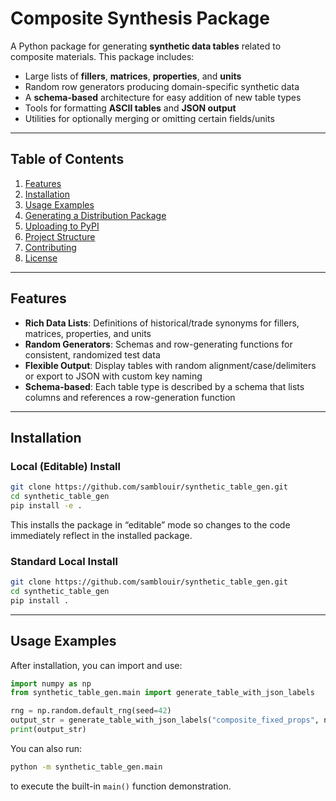 # Composite Synthesis Package

A Python package for generating **synthetic data tables** related to 
composite materials. This package includes:

- Large lists of **fillers**, **matrices**, **properties**, and **units**  
- Random row generators producing domain-specific synthetic data  
- A **schema-based** architecture for easy addition of new table types  
- Tools for formatting **ASCII tables** and **JSON output**  
- Utilities for optionally merging or omitting certain fields/units  

---

## Table of Contents

1. [Features](#features)
2. [Installation](#installation)
3. [Usage Examples](#usage-examples)
4. [Generating a Distribution Package](#generating-a-distribution-package)
5. [Uploading to PyPI](#uploading-to-pypi)
6. [Project Structure](#project-structure)
7. [Contributing](#contributing)
8. [License](#license)

---

## Features

- **Rich Data Lists**: Definitions of historical/trade synonyms for fillers, matrices, properties, and units
- **Random Generators**: Schemas and row-generating functions for consistent, randomized test data
- **Flexible Output**: Display tables with random alignment/case/delimiters or export to JSON with custom key naming
- **Schema-based**: Each table type is described by a schema that lists columns and references a row-generation function

---

## Installation

### Local (Editable) Install

```bash
git clone https://github.com/samblouir/synthetic_table_gen.git
cd synthetic_table_gen
pip install -e .
```

This installs the package in “editable” mode so changes to the code 
immediately reflect in the installed package.

### Standard Local Install

```bash
git clone https://github.com/samblouir/synthetic_table_gen.git
cd synthetic_table_gen
pip install .
```

---

## Usage Examples

After installation, you can import and use:

```python
import numpy as np
from synthetic_table_gen.main import generate_table_with_json_labels

rng = np.random.default_rng(seed=42)
output_str = generate_table_with_json_labels("composite_fixed_props", n_rows=5, rng=rng)
print(output_str)
```

You can also run:

```bash
python -m synthetic_table_gen.main
```

to execute the built-in `main()` function demonstration.

